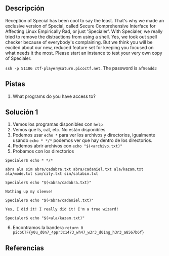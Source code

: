 ## Descripción
Reception of Special has been cool to say the least. That's why we made an exclusive version of Special, called Secure Comprehensive Interface for Affecting Linux Empirically Rad, or just 'Specialer'. With Specialer, we really tried to remove the distractions from using a shell. Yes, we took out spell checker because of everybody's complaining. But we think you will be excited about our new, reduced feature set for keeping you focused on what needs it the most. Please start an instance to test your very own copy of Specialer.

`ssh -p 51186 ctf-player@saturn.picoctf.net`. The password is `af86add3`
## Pistas
1. What programs do you have access to?
## Solución 1
1. Vemos los programas disponibles con `help`
2. Vemos que ls, cat, etc. No están disponibles
3. Podemos usar `echo *` para ver los archivos y directorios, igualmente usando `echo * */*` podemos ver que hay dentro de los directorios.
4. Podemos abrir archivos con `echo "$(<archivo.txt)"`
5. Probamos con los directorios
```
Specialer$ echo * */*

abra ala sim abra/cadabra.txt abra/cadaniel.txt ala/kazam.txt ala/mode.txt sim/city.txt sim/salabim.txt

Specialer$ echo "$(<abra/cadabra.txt)"

Nothing up my sleeve!

Specialer$ echo "$(<abra/cadaniel.txt)"

Yes, I did it! I really did it! I'm a true wizard!

Specialer$ echo "$(<ala/kazam.txt)"
```
6. Encontramos la bandera `return 0 picoCTF{y0u_d0n7_4ppr3c1473_wh47_w3r3_d01ng_h3r3_a8567b6f}`

## Referencias
